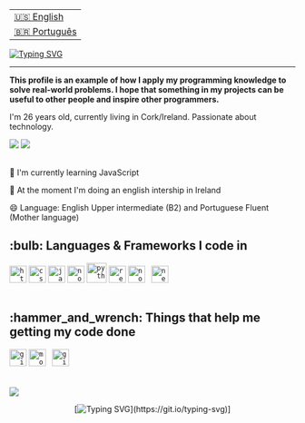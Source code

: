 <table align="right">
 <tr><td><a href="https://github.com/Franciiscodev/Franciiscodev/blob/main/README.md"> 🇺🇸 English</a></td></tr>
 <tr><td><a href="https://github.com/Franciiscodev/Franciiscodev/blob/main/README.md"> 🇧🇷 Português</a></td></tr>
</table>

[![Typing SVG](https://readme-typing-svg.demolab.com?font=Fira+Code&weight=700&size=22&duration=4000&pause=1200&random=false&width=660&lines=Hey%2C+What's++up+%3F;I'm+a+frontend+developer+and+can+call+me+Francisco;and+...+It's+a+pleasure+to+have+you+here)](https://git.io/typing-svg)

---

<strong>This profile is an example of how I apply my programming knowledge to solve real-world problems. I hope that something in my projects can be useful to other people and inspire other programmers.</strong>

</p>
<p> 
I'm 26 years old, currently living in Cork/Ireland. Passionate about technology.
<p/>

<div>
<a href="https://www.linkedin.com/in/franciiscodev/" target="_blank"><img src="https://img.shields.io/badge/-LinkedIn-%230077B5?style=for-the-badge&logo=linkedin&logoColor=white" target="_blank"></a>   
<a href = "franciiscodev@gmail.com"><img src="https://img.shields.io/badge/Gmail-D14836?style=for-the-badge&logo=gmail&logoColor=white" target="_blank"></a>
</div>

</br>

🔭 I'm currently learning JavaScript

🌱 At the moment I'm doing an english intership in Ireland

😄 Language: English Upper intermediate (B2) and Portuguese Fluent (Mother language)

<h2>:bulb: Languages & Frameworks I code in</h2>
<code><img title="HTML 5" alt="html5" width="30px" src="https://cdn.jsdelivr.net/gh/devicons/devicon/icons/html5/html5-original.svg" /></code>
<code><img title="CSS 3" alt="css 3" width="30px" src="https://cdn.jsdelivr.net/gh/devicons/devicon/icons/css3/css3-original.svg" /></code>
<code><img title="JavaScript" alt="javascript" width="30px" src="https://cdn.jsdelivr.net/gh/devicons/devicon/icons/javascript/javascript-original.svg" /></code>
<code><img title="NodeJS" alt="node js" width="30px" src="https://cdn.jsdelivr.net/gh/devicons/devicon/icons/nodejs/nodejs-original.svg" /></code>
<code><img title="Python" alt="python" width="35px" src="https://cdn.jsdelivr.net/gh/devicons/devicon/icons/python/python-original.svg" /></code>
<code><img title="ReactJS" alt="react js" width="30px" src="https://cdn.jsdelivr.net/gh/devicons/devicon/icons/react/react-original.svg" /></code>
<code><img title="NodeJS" alt="node js" width="30px" src="https://cdn.jsdelivr.net/gh/devicons/devicon/icons/vuejs/vuejs-original.svg" /></code>
<code> <img title="Next.js" alt="next.js" width="30px" src="https://cdn.jsdelivr.net/gh/devicons/devicon/icons/nextjs/nextjs-original.svg" /></code>
</br></br>

<h2>:hammer_and_wrench: Things that help me getting my code done</h2>
<code><img title="Git" alt="git" width="30px" src="https://cdn.jsdelivr.net/gh/devicons/devicon/icons/git/git-original.svg" /></code>
<code><img title="Mozilla Firefox" alt="mozilla firefox" width="30px" src="https://cdn.jsdelivr.net/gh/devicons/devicon/icons/firefox/firefox-original.svg" /></code>
<code> <img title="github" alt="github" width="30px" src="https://cdn.jsdelivr.net/gh/devicons/devicon/icons/github/github-original.svg" /></code>
</br></br>
</br>

<img src="https://user-images.githubusercontent.com/73097560/115834477-dbab4500-a447-11eb-908a-139a6edaec5c.gif">

<div align="center">
  
[![Typing SVG](https://readme-typing-svg.demolab.com?font=Fira+Code&pause=1000&random=false&width=435&lines=Thank+you+for+your+visit!)](https://git.io/typing-svg)]

</div>
